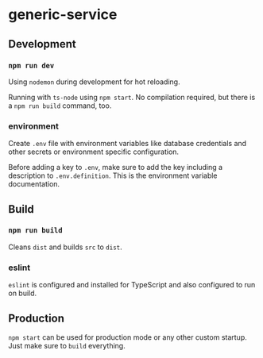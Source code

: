 # generic-service

## Development

### `npm run dev`

Using `nodemon` during development for hot reloading.

Running with `ts-node` using `npm start`. No compilation required, but there is a `npm run build` command, too.

### environment

Create `.env` file with environment variables like database credentials and other secrets or environment specific configuration.

Before adding a key to `.env`, make sure to add the key including a description to `.env.definition`. This is the environment variable documentation.

## Build

### `npm run build`

Cleans `dist` and builds `src` to `dist`.

### eslint

`eslint` is configured and installed for TypeScript and also configured to run on build.

## Production

`npm start` can be used for production mode or any other custom startup. Just make sure to `build` everything.
